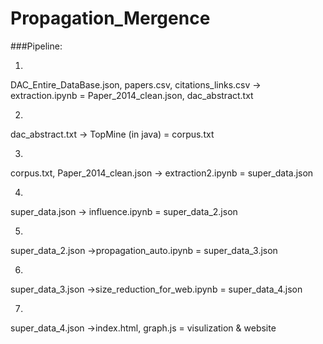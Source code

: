 # Propagation_Mergence
###Pipeline:

1.
DAC_Entire_DataBase.json, papers.csv, citations_links.csv
-> extraction.ipynb 
= Paper_2014_clean.json, dac_abstract.txt

2.
dac_abstract.txt
-> TopMine (in java)
= corpus.txt

3.
corpus.txt, Paper_2014_clean.json
-> extraction2.ipynb
= super_data.json

4.
super_data.json
-> influence.ipynb
= super_data_2.json

5.
super_data_2.json
->propagation_auto.ipynb
= super_data_3.json

6.
super_data_3.json
->size_reduction_for_web.ipynb
= super_data_4.json

7.
super_data_4.json
->index.html, graph.js
= visulization & website 
